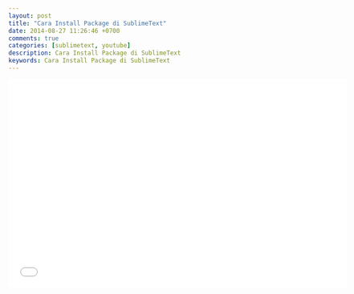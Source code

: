 ```yaml
---
layout: post
title: "Cara Install Package di SublimeText"
date: 2014-08-27 11:26:46 +0700
comments: true
categories: [sublimetext, youtube]
description: Cara Install Package di SublimeText
keywords: Cara Install Package di SublimeText
---
```

<!-- more -->
<iframe width="675" height="415" src="//www.youtube.com/embed/eLWgwaiqlv8" frameborder="0" allowfullscreen></iframe>